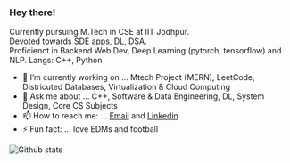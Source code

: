 ### Hey there!

<!--
**devi777/devi777** is a ✨ _special_ ✨ repository because its `README.md` (this file) appears on your GitHub profile.

Exploring Mern stack and Docker/Kubernetes these days.  -->

Currently pursuing M.Tech in CSE at IIT Jodhpur. <br> Devoted towards SDE apps, DL, DSA. <br>
Proficienct in Backend Web Dev, Deep Learning (pytorch, tensorflow) and NLP. 
Langs: C++, Python

- 🔭 I’m currently working on ... Mtech Project (MERN), LeetCode, Districuted Databases, Virtualization & Cloud Computing
- 💬 Ask me about ... C++, Software & Data Engineering, DL, System Design, Core CS Subjects
- 📫 How to reach me: ... [Email](devansh007kaushik@gmail.com) and [Linkedin](https://www.linkedin.com/in/devanshkaushik/)
- ⚡ Fun fact: ... love EDMs and football


![Github stats](https://github-readme-stats.vercel.app/api?username=valkyron)
